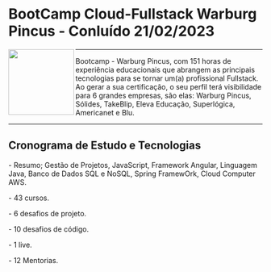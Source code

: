 <div>
<h1>BootCamp Cloud-Fullstack Warburg Pincus - Conluído 21/02/2023</h1><img src="InsígniaCloudFullStack.png" width="130px" align="left">
<hr>
<p align="left">
Bootcamp - Warburg Pincus, com 151 horas de experiência educacionais que abrangem as principais tecnologias para se tornar um(a) profissional Fullstack. Ao gerar a sua certificação, o seu perfil terá visibilidade para 6 grandes empresas, são elas: Warburg Pincus, Sólides, TakeBlip, Eleva Educação, Superlógica, Americanet e Blu.</p>
<hr>
<div align="left">
<h2 align="left">Cronograma de Estudo e Tecnologias</h2>
<p>- Resumo; Gestão de Projetos, JavaScript, Framework Angular, Linguagem Java, Banco de Dados SQL e NoSQL, Spring FramewOrk, Cloud Computer AWS.</p>
<p>- 43 cursos.</p>
<p>- 6 desafios de projeto.</p>
<p>- 10 desafios de código.</p>
<p>- 1 live.</p>
<p>- 12 Mentorias.</p>
</div>
</div>
